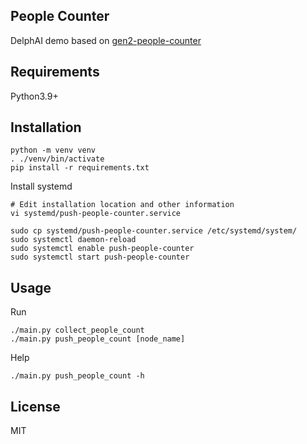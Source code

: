 People Counter
-------------------

DelphAI demo based on [gen2-people-counter](https://github.com/luxonis/depthai-experiments/tree/master/gen2-people-counter)

## Requirements

Python3.9+

## Installation

```
python -m venv venv
. ./venv/bin/activate
pip install -r requirements.txt
```

Install systemd
```
# Edit installation location and other information
vi systemd/push-people-counter.service

sudo cp systemd/push-people-counter.service /etc/systemd/system/
sudo systemctl daemon-reload
sudo systemctl enable push-people-counter
sudo systemctl start push-people-counter
```

## Usage

Run

```
./main.py collect_people_count
./main.py push_people_count [node_name]
```

Help

```
./main.py push_people_count -h
```

## License

MIT